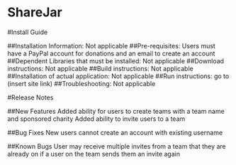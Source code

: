 # ShareJar

#Install Guide 

##Installation Information: Not applicable
##Pre-requisites: Users must have a PayPal account for donations and an email to create an account
##Dependent Libraries that must be installed: Not applicable
##Download instructions: Not applicable
##Build instructions: Not applicable
##Installation of actual application: Not applicable
##Run instructions: go to (insert site link)
##Troubleshooting: Not applicable

#Release Notes

##New Features 
    Added ability for users to create teams with a team name and sponsored charity
    Added ability to invite users to a team

##Bug Fixes
    New users cannot create an account with existing username

##Known Bugs
    User may receive multiple invites from a team that they are already on if a user on the team sends them an invite again
